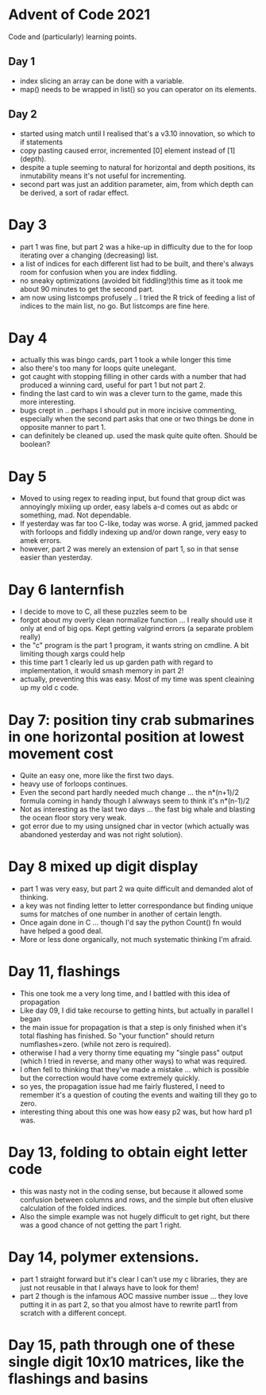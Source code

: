 # Advent of Code 2021

Code and (particularly) learning points.

## Day 1

* index slicing an array can be done with a variable.
* map() needs to be wrapped in list() so you can operator on its elements.

## Day 2

* started using match until I realised that's a v3.10 innovation, so which to if statements
* copy pasting caused error, incremented [0] element instead of [1] (depth).
* despite a tuple seeming to natural for horizontal and depth positions, its inmutability means it's not useful for incrementing.
* second part was just an addition parameter, aim, from which depth can be derived, a sort of radar effect.

# Day 3
* part 1 was fine, but part 2 was a hike-up in difficulty due to the for loop iterating over a changing (decreasing) list.
* a list of indices for each different list had to be built, and there's always room for confusion when you are index fiddling.
* no sneaky optimizations (avoided bit fiddling!)this time as it took me about 90 minutes to get the second part.
* am now using listcomps profusely .. I tried the R trick of feeding a list of indices to the main list, no go. But listcomps are fine here.

# Day 4
* actually this was bingo cards, part 1 took a while longer this time
* also there's too many for loops quite unelegant.
* got caught with stopping filling in other cards with a number that had produced a winning card, useful for part 1 but not part 2.
* finding the last card to win was a clever turn to the game, made this more interesting.
* bugs crept in .. perhaps I should put in more incisive commenting, especially when the second part asks that one or two things be done in opposite manner to part 1.
* can definitely be cleaned up. used the mask quite quite often. Should be boolean?

# Day 5
* Moved to using regex to reading input, but found that group dict was annoyingly mixiing up order, easy labels a-d comes out as abdc or something, mad. Not dependable.
* If yesterday was far too C-like, today was worse. A grid, jammed packed with forloops and fiddly indexing up and/or down range, very easy to amek errors.
* however, part 2 was merely an extension of part 1, so in that sense easier than yesterday.

# Day 6 lanternfish
* I decide to move to C, all these puzzles seem to be
* forgot about my overly clean normalize function ... I really should use it only at end of big ops. Kept getting valgrind errors (a separate problem really)
* the "c" program is the part 1 program, it wants string on cmdline. A bit limiting though xargs could help
* this time part 1 clearly led us up garden path with regard to implementation, it would smash memory in part 2!
* actually, preventing this was easy. Most of my time was spent cleaining up my old c code.

# Day 7: position tiny crab submarines in one horizontal position at lowest movement cost
* Quite an easy one, more like the first two days.
* heavy use of forloops continues.
* Even the second part hardly needed much change ... the n*(n+1)/2 formula coming in handy though I alwways seem to think it's n*(n-1)/2
* Not as interesting as the last two days ... the fast big whale and blasting the ocean floor story very weak.
* got error due to my using unsigned char in vector (which actually was abandoned yesterday and was not right solution).

# Day 8 mixed up digit display
* part 1 was very easy, but part 2 wa quite difficult and demanded alot of thinking.
* a key was not finding letter to letter correspondance but finding unique sums for matches of one number in another of certain length.
* Once again done in C ... though I'd say the python Count() fn would have helped a good deal.
* More or less done organically, not much systematic thinking I'm afraid.

# Day 11, flashings
* This one took me a very long time, and I battled with this idea of propagation
* Like day 09, I did take recourse to getting hints, but actually in parallel I began
* the main issue for propagation is that a step is only finished when it's total flashing has finished. So "your function" should return numflashes=zero. (while not zero is required).
* otherwise I had a very thorny time equating my "single pass" output (which I tried in reverse, and many other ways) to what was required.
* I often fell to thinking that they've made a mistake ... which is possible but the correction would have come extremely quickly.
* so yes, the propagation issue had me fairly flustered, I need to remember it's a question of couting the events and waiting till they go to zero.
* interesting thing about this one was how easy p2 was, but how hard p1 was.

# Day 13, folding to obtain eight letter code
* this was nasty not in the coding sense, but because it allowed some confusion between columns and rows, and the simple but often elusive calculation of the folded indices.
* Also the simple example was not hugely difficult to get right, but there was a good chance of not getting the part 1 right.

# Day 14, polymer extensions.
* part 1 straight forward but it's clear I can't use my c libraries, they are just not reusable in that I always have to look for them!
* part 2 though is the infamous AOC massive number issue ... they love putting it in as part 2, so that you almost have to rewrite part1 from scratch with a different concept.

# Day 15, path through one of these single digit 10x10 matrices, like the flashings and basins
